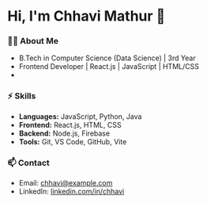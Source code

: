 # Hi, I'm Chhavi Mathur 👋

### 👩‍💻 About Me
- B.Tech in Computer Science (Data Science) | 3rd Year
- Frontend Developer | React.js | JavaScript | HTML/CSS
- 
### ⚡ Skills
- **Languages:** JavaScript, Python, Java  
- **Frontend:** React.js, HTML, CSS  
- **Backend:** Node.js, Firebase  
- **Tools:** Git, VS Code, GitHub, Vite  

### 📫 Contact
- Email: chhavi@example.com  
- LinkedIn: [linkedin.com/in/chhavi](https://linkedin.com/in/chhavi)  


